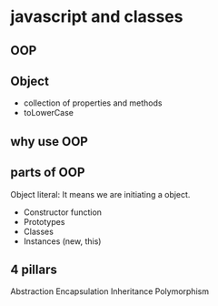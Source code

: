 # javascript and classes

## OOP

## Object
- collection of properties and methods
- toLowerCase

## why use OOP

## parts of OOP
Object literal: It means we are initiating a object. 

- Constructor function
- Prototypes
- Classes
- Instances (new, this)


## 4 pillars
Abstraction
Encapsulation
Inheritance
Polymorphism
